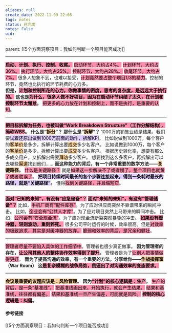 ```yaml
---
aliases: null
create_date: 2022-11-09 22:08
tags: notes
status: 已完成 
notes: False
uid: 
---
```


parent: [[5个方面洞察项目：我如何判断一个项目能否成功]]

---

**<mark style="background: #FF5582A6;">启动、计划、执行、控制、收尾。</mark>**
<mark style="background: #FF5582A6;">启动环节，大约占4%。</mark>
<mark style="background: #FF5582A6;">计划环节，大约占36%。</mark>
<mark style="background: #FF5582A6;">执行环节，大约占25%。</mark>
<mark style="background: #FF5582A6;">控制环节，大约占28%。</mark>
<mark style="background: #FF5582A6;">收尾环节，大约占7%。</mark>
很多人想象不到，也难以接受，<mark style="background: #FF5582A6;">计划竟然要占整个项目1/3的精力</mark>。控制的环节，竟然也比执行的环节耗费的心力多。  
**但是，<mark style="background: #FF5582A6;">计划和控制所花的心力，你做事情的密度，思考的复杂度，是远远大于执行的。</mark>**
**这也是<mark style="background: #FF5582A6;">为什么，很多人做不好项目，因为在启动环节纠结了太久，在计划和控制环节太懈怠</mark>。**
<mark style="background: #FF5582A6;">把更多的心力放在计划和控制上，而不是执行，是重要的认知</mark>。

---

**<mark style="background: #FF5582A6;">把目标拆解为任务，也被叫做“Work Breakdown Structure”（工作分解结构），简称WBS</mark>。**
**什么是“<mark style="background: #FFB86CA6;">拆分</mark>”？**
**那什么是“<mark style="background: #FFB86CA6;">拆解</mark>”？**
1000万的销售业绩是结果，我们要<mark style="background: #D2B3FFA6;">试着还原出做到1000万前面的动作，拆解KPI</mark>。
比如说做到1000万，每个客户的<mark style="background: #FFB86CA6;">客单价</mark>是多少，拆解计算出要<mark style="background: #FFB86CA6;">成交</mark>多少名客户。
比如说做到1000万，每个客户的<mark style="background: #FFB86CA6;">客单价</mark>是多少，拆解计算出要<mark style="background: #FFB86CA6;">成交</mark>多少名客户。
根据历史转化率，想要有那么多成交用户，又拆解出需要<mark style="background: #FFB86CA6;">拜访</mark>多少客户。
想要找到这么多客户，再拆解出可以去哪些<mark style="background: #FFB86CA6;">渠道</mark>找到他们……
**而这种能力的背后，有一个非常重要的数学方法——<mark style="background: #FFB86CA6;">关键路径</mark>。**
<mark style="background: #FF5582A6;">什么是关键路径？</mark>
就是<mark style="background: #FF5582A6;">如果这一步解决不了或者慢了，整个项目也就黄了或者耽误了</mark>。
**<mark style="background: #D2B3FFA6;">把项目持续时间最长的各个步骤连接起来，得到一条耗时最长的路径，就是“关键路径”</mark>。**
懂得<mark style="background: #FF5582A6;">找到关键路径，并且缩短它</mark>。

---

**<mark style="background: #FF5582A6;">面对“已知的未知”，有没有“应急储备”？</mark>**
**<mark style="background: #FF5582A6;">面对“未知的未知”，有没有“管理储备”？</mark>**
比如，<mark style="background: #FF5582A6;">手机厂商有“配件库存”</mark>。为了应对供应商突然不靠谱带来的瞬间冲击。
比如，<mark style="background: #FF5582A6;">企业会有“公共人才库”</mark>。为了应对项目突然上马带来的瞬间冲击。
比如，<mark style="background: #FF5582A6;">公司会有“安全现金流”</mark>。为了应对现金流断裂突然暴毙的冲击。
**<mark style="background: #FF5582A6;">如果没有缓冲器，轻则波动，重则猝死。</mark>**
很多公司平时运行的时候，效率很高。但是<mark style="background: #FF5582A6;">对效率的极致追求，其实是对缓冲器的放弃。</mark>
<mark style="background: #FF5582A6;">脆弱和效率的背后，是冗余和健壮</mark>。

---

<mark style="background: #FF5582A6;">管理者尽量不要陷入具体的工作细节中</mark>。管理者也很少真正做事。
**因为管理者的存在，<mark style="background: #FF5582A6;">让公司其他人的整体协作效率得到了提升</mark>。**
管理者是为了<mark style="background: #FF5582A6;">让别人把事情做得更好</mark>。
**而为了提高沟通的效率，有一个重要的方法，分享给你——<mark style="background: #FFB86CA6;">作战指挥室</mark>（War Room）**
**这<mark style="background: #FF5582A6;">是复杂模糊的战争局势，倒逼出了对沟通效率的变态要求。</mark>**

---

**<mark style="background: #FFB86CA6;">会议最重要的议题应该是：风险管理</mark>。**
**因为<mark style="background: #FF5582A6;">“计划”的核心逻辑是：生产</mark>。**
<mark style="background: #FF5582A6;">生产的背后，是一条“基准线”。</mark>
<mark style="background: #FF5582A6;">把基准线画出来，开始执行，就会产生结果。</mark>
<mark style="background: #FF5582A6;">结果和基准线，往往都有偏差。</mark>
<mark style="background: #FF5582A6;">结果和基准线一旦产生偏差，可能就是风险。</mark>
**<mark style="background: #FF5582A6;">控制的核心逻辑是：纠偏</mark>。**


#### 参考链接

[[5个方面洞察项目：我如何判断一个项目能否成功]]